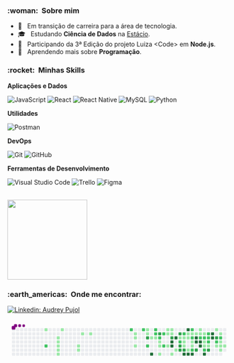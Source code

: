 
<h3> :woman: &nbsp;Sobre mim </h3>

- 🤔 &nbsp; Em transição de carreira para a área de tecnologia.
- 🎓 &nbsp; Estudando **Ciência de Dados** na <a href="https://estacio.br/">Estácio</a>.
- 💼 &nbsp; Participando da 3ª Edição do projeto Luiza \<Code\> em **Node.js**.
- 🌱 &nbsp; Aprendendo mais sobre **Programação**.

<h3> :rocket: &nbsp;Minhas Skills </h3>

**Aplicações e Dados**

  ![JavaScript](https://img.shields.io/badge/-JavaScript-333333?style=flat&logo=javascript)
  ![React](https://img.shields.io/badge/-React-333333?style=flat&logo=react)
  ![React Native](https://img.shields.io/badge/-React%20Native-333333?style=flat&logo=react)
  ![MySQL](https://img.shields.io/badge/-MySQL-333333?style=flat&logo=mysql)
  ![Python](https://img.shields.io/badge/-Python-333333?style=flat&logo=Python&logoColor=007396)

**Utilidades**

  ![Postman](https://img.shields.io/badge/-Postman-333333?style=flat&logo=postman)

**DevOps**

  ![Git](https://img.shields.io/badge/-Git-333333?style=flat&logo=git)
  ![GitHub](https://img.shields.io/badge/-GitHub-333333?style=flat&logo=github)

**Ferramentas de Desenvolvimento**

  ![Visual Studio Code](https://img.shields.io/badge/-Visual%20Studio%20Code-333333?style=flat&logo=visual-studio-code&logoColor=007ACC)
  ![Trello](https://img.shields.io/badge/-Trello-333333?style=flat&logo=trello&logoColor=007ACC)
  ![Figma](https://img.shields.io/badge/-Figma-333333?style=flat&logo=figma&logoColor=007ACC)

<br/>

<a href="https://github.com/audreypujolbarbin">
  <img height="180em" src="https://github-readme-stats.vercel.app/api?username=audreypujolbarbin&theme=dracula&show_icons=true" />
</a>

<br/>

<h3> :earth_americas: &nbsp;Onde me encontrar: </h3> 

[![Linkedin: Audrey Pujol](https://img.shields.io/badge/-USERNAME-blue?style=flat-square&logo=Linkedin&logoColor=white&link=https://www.linkedin.com/in/audrey-pujol/)](https://www.linkedin.com/in/audrey-pujol/)

<svg viewBox="-16 -32 880 192" width="880" height="192" xmlns="http://www.w3.org/2000/svg"><style>@keyframes c0{1.97%{fill:var(--c1)}1.99%,to{fill:var(--ce)}}@keyframes c1{68.34%{fill:var(--c2)}68.36%,to{fill:var(--ce)}}@keyframes c2{3.51%{fill:var(--c1)}3.53%,to{fill:var(--ce)}}@keyframes c3{3.73%{fill:var(--c1)}3.75%,to{fill:var(--ce)}}@keyframes c4{3.95%{fill:var(--c1)}3.97%,to{fill:var(--ce)}}@keyframes c5{4.17%{fill:var(--c1)}4.19%,to{fill:var(--ce)}}@keyframes c6{4.39%{fill:var(--c1)}4.41%,to{fill:var(--ce)}}@keyframes c7{2.85%{fill:var(--c1)}2.87%,to{fill:var(--ce)}}@keyframes c8{5.92%{fill:var(--c1)}5.94%,to{fill:var(--ce)}}@keyframes c9{5.7%{fill:var(--c1)}5.72%,to{fill:var(--ce)}}@keyframes ca{6.8%{fill:var(--c1)}6.82%,to{fill:var(--ce)}}@keyframes cb{7.24%{fill:var(--c1)}7.26%,to{fill:var(--ce)}}@keyframes cc{58.89%{fill:var(--c2)}58.91%,to{fill:var(--ce)}}@keyframes cd{9.66%{fill:var(--c1)}9.68%,to{fill:var(--ce)}}@keyframes ce{9.88%{fill:var(--c1)}9.9%,to{fill:var(--ce)}}@keyframes cf{10.32%{fill:var(--c1)}10.34%,to{fill:var(--ce)}}@keyframes cg{58.23%{fill:var(--c2)}58.25%,to{fill:var(--ce)}}@keyframes ch{17.57%{fill:var(--c1)}17.59%,to{fill:var(--ce)}}@keyframes ci{17.79%{fill:var(--c1)}17.81%,to{fill:var(--ce)}}@keyframes cj{74.28%{fill:var(--c3)}74.3%,to{fill:var(--ce)}}@keyframes ck{60.65%{fill:var(--c2)}60.67%,to{fill:var(--ce)}}@keyframes cl{11.64%{fill:var(--c1)}11.66%,to{fill:var(--ce)}}@keyframes cm{90.76%{fill:var(--c4)}90.78%,to{fill:var(--ce)}}@keyframes cn{57.57%{fill:var(--c2)}57.59%,to{fill:var(--ce)}}@keyframes co{57.35%{fill:var(--c2)}57.37%,to{fill:var(--ce)}}@keyframes cp{11.86%{fill:var(--c1)}11.88%,to{fill:var(--ce)}}@keyframes cq{75.15%{fill:var(--c3)}75.17%,to{fill:var(--ce)}}@keyframes cr{56.91%{fill:var(--c2)}56.93%,to{fill:var(--ce)}}@keyframes cs{12.3%{fill:var(--c1)}12.32%,to{fill:var(--ce)}}@keyframes ct{12.52%{fill:var(--c1)}12.54%,to{fill:var(--ce)}}@keyframes cu{12.96%{fill:var(--c1)}12.98%,to{fill:var(--ce)}}@keyframes cv{56.47%{fill:var(--c2)}56.49%,to{fill:var(--ce)}}@keyframes cw{61.53%{fill:var(--c2)}61.55%,to{fill:var(--ce)}}@keyframes cx{16.03%{fill:var(--c1)}16.05%,to{fill:var(--ce)}}@keyframes cy{15.37%{fill:var(--c1)}15.39%,to{fill:var(--ce)}}@keyframes cz{14.72%{fill:var(--c1)}14.74%,to{fill:var(--ce)}}@keyframes c10{15.81%{fill:var(--c1)}15.83%,to{fill:var(--ce)}}@keyframes c11{15.59%{fill:var(--c1)}15.61%,to{fill:var(--ce)}}@keyframes c12{76.03%{fill:var(--c3)}76.05%,to{fill:var(--ce)}}@keyframes c13{85.92%{fill:var(--c4)}85.94%,to{fill:var(--ce)}}@keyframes c14{85.7%{fill:var(--c4)}85.72%,to{fill:var(--ce)}}@keyframes c15{13.62%{fill:var(--c1)}13.64%,to{fill:var(--ce)}}@keyframes c16{86.36%{fill:var(--c4)}86.38%,to{fill:var(--ce)}}@keyframes c17{14.06%{fill:var(--c1)}14.08%,to{fill:var(--ce)}}@keyframes c18{77.13%{fill:var(--c3)}77.15%,to{fill:var(--ce)}}@keyframes c19{43.07%{fill:var(--c1)}43.09%,to{fill:var(--ce)}}@keyframes c1a{43.29%{fill:var(--c2)}43.31%,to{fill:var(--ce)}}@keyframes c1b{77.79%{fill:var(--c3)}77.81%,to{fill:var(--ce)}}@keyframes c1c{78.01%{fill:var(--c3)}78.03%,to{fill:var(--ce)}}@keyframes c1d{43.95%{fill:var(--c2)}43.97%,to{fill:var(--ce)}}@keyframes c1e{29.66%{fill:var(--c1)}29.68%,to{fill:var(--ce)}}@keyframes c1f{29.88%{fill:var(--c1)}29.9%,to{fill:var(--ce)}}@keyframes c1g{30.98%{fill:var(--c1)}31%,to{fill:var(--ce)}}@keyframes c1h{78.23%{fill:var(--c3)}78.25%,to{fill:var(--ce)}}@keyframes c1i{84.61%{fill:var(--c4)}84.63%,to{fill:var(--ce)}}@keyframes c1j{87.46%{fill:var(--c4)}87.48%,to{fill:var(--ce)}}@keyframes c1k{29.22%{fill:var(--c1)}29.24%,to{fill:var(--ce)}}@keyframes c1l{29.44%{fill:var(--c1)}29.46%,to{fill:var(--ce)}}@keyframes c1m{41.53%{fill:var(--c1)}41.55%,to{fill:var(--ce)}}@keyframes c1n{84.39%{fill:var(--c4)}84.41%,to{fill:var(--ce)}}@keyframes c1o{44.61%{fill:var(--c2)}44.63%,to{fill:var(--ce)}}@keyframes c1p{29%{fill:var(--c1)}29.02%,to{fill:var(--ce)}}@keyframes c1q{47.24%{fill:var(--c2)}47.26%,to{fill:var(--ce)}}@keyframes c1r{30.32%{fill:var(--c1)}30.34%,to{fill:var(--ce)}}@keyframes c1s{30.54%{fill:var(--c1)}30.56%,to{fill:var(--ce)}}@keyframes c1t{41.75%{fill:var(--c2)}41.77%,to{fill:var(--ce)}}@keyframes c1u{84.17%{fill:var(--c4)}84.19%,to{fill:var(--ce)}}@keyframes c1v{28.78%{fill:var(--c1)}28.8%,to{fill:var(--ce)}}@keyframes c1w{82.19%{fill:var(--c4)}82.21%,to{fill:var(--ce)}}@keyframes c1x{82.41%{fill:var(--c4)}82.43%,to{fill:var(--ce)}}@keyframes c1y{78.89%{fill:var(--c3)}78.91%,to{fill:var(--ce)}}@keyframes c1z{21.31%{fill:var(--c1)}21.33%,to{fill:var(--ce)}}@keyframes c20{21.53%{fill:var(--c1)}21.55%,to{fill:var(--ce)}}@keyframes c21{45.48%{fill:var(--c2)}45.5%,to{fill:var(--ce)}}@keyframes c22{82.63%{fill:var(--c4)}82.65%,to{fill:var(--ce)}}@keyframes c23{82.85%{fill:var(--c4)}82.87%,to{fill:var(--ce)}}@keyframes c24{21.75%{fill:var(--c1)}21.77%,to{fill:var(--ce)}}@keyframes c25{45.7%{fill:var(--c2)}45.72%,to{fill:var(--ce)}}@keyframes c26{36.25%{fill:var(--c1)}36.27%,to{fill:var(--ce)}}@keyframes c27{36.03%{fill:var(--c1)}36.05%,to{fill:var(--ce)}}@keyframes c28{49.44%{fill:var(--c2)}49.46%,to{fill:var(--ce)}}@keyframes c29{83.51%{fill:var(--c4)}83.53%,to{fill:var(--ce)}}@keyframes c2a{46.14%{fill:var(--c2)}46.16%,to{fill:var(--ce)}}@keyframes c2b{45.92%{fill:var(--c2)}45.94%,to{fill:var(--ce)}}@keyframes c2c{36.47%{fill:var(--c2)}36.49%,to{fill:var(--ce)}}@keyframes c2d{35.81%{fill:var(--c1)}35.83%,to{fill:var(--ce)}}@keyframes c2e{79.55%{fill:var(--c3)}79.57%,to{fill:var(--ce)}}@keyframes c2f{81.09%{fill:var(--c4)}81.11%,to{fill:var(--ce)}}@keyframes c2g{80.87%{fill:var(--c4)}80.89%,to{fill:var(--ce)}}@keyframes c2h{22.63%{fill:var(--c1)}22.65%,to{fill:var(--ce)}}@keyframes c2i{80.65%{fill:var(--c3)}80.67%,to{fill:var(--ce)}}@keyframes c2j{51.86%{fill:var(--c2)}51.88%,to{fill:var(--ce)}}@keyframes c2k{25.26%{fill:var(--c1)}25.28%,to{fill:var(--ce)}}@keyframes c2l{23.07%{fill:var(--c1)}23.09%,to{fill:var(--ce)}}@keyframes c2m{52.3%{fill:var(--c2)}52.32%,to{fill:var(--ce)}}@keyframes c2n{23.95%{fill:var(--c1)}23.97%,to{fill:var(--ce)}}@keyframes c2o{24.17%{fill:var(--c1)}24.19%,to{fill:var(--ce)}}@keyframes c2p{24.83%{fill:var(--c1)}24.85%,to{fill:var(--ce)}}@keyframes c2q{24.39%{fill:var(--c1)}24.41%,to{fill:var(--ce)}}@keyframes u0{1.97%{transform:scale(0,1)}1.99%,2.85%{transform:scale(.02,1)}2.87%,3.51%{transform:scale(.04,1)}3.53%,3.73%{transform:scale(.06,1)}3.75%,3.95%{transform:scale(.08,1)}3.97%,4.17%{transform:scale(.1,1)}4.19%,4.39%{transform:scale(.12,1)}4.41%,5.7%{transform:scale(.14,1)}5.72%,5.92%{transform:scale(.16,1)}5.94%,6.8%{transform:scale(.18,1)}6.82%,7.24%{transform:scale(.2,1)}7.26%,9.66%{transform:scale(.22,1)}9.68%,9.88%{transform:scale(.24,1)}10.32%,9.9%{transform:scale(.26,1)}10.34%,11.64%{transform:scale(.28,1)}11.66%,11.86%{transform:scale(.3,1)}11.88%,12.3%{transform:scale(.32,1)}12.32%,12.52%{transform:scale(.34,1)}12.54%,12.96%{transform:scale(.36,1)}12.98%,13.62%{transform:scale(.38,1)}13.64%,14.06%{transform:scale(.4,1)}14.08%,14.72%{transform:scale(.42,1)}14.74%,15.37%{transform:scale(.44,1)}15.39%,15.59%{transform:scale(.46,1)}15.61%,15.81%{transform:scale(.48,1)}15.83%,16.03%{transform:scale(.5,1)}16.05%,17.57%{transform:scale(.52,1)}17.59%,17.79%{transform:scale(.54,1)}17.81%,21.31%{transform:scale(.56,1)}21.33%,21.53%{transform:scale(.58,1)}21.55%,21.75%{transform:scale(.6,1)}21.77%,22.63%{transform:scale(.62,1)}22.65%,23.07%{transform:scale(.64,1)}23.09%,23.95%{transform:scale(.66,1)}23.97%,24.17%{transform:scale(.68,1)}24.19%,24.39%{transform:scale(.7,1)}24.41%,24.83%{transform:scale(.72,1)}24.85%,25.26%{transform:scale(.74,1)}25.28%,28.78%{transform:scale(.76,1)}28.8%,29%{transform:scale(.78,1)}29.02%,29.22%{transform:scale(.8,1)}29.24%,29.44%{transform:scale(.82,1)}29.46%,29.66%{transform:scale(.84,1)}29.68%,29.88%{transform:scale(.86,1)}29.9%,30.32%{transform:scale(.88,1)}30.34%,30.54%{transform:scale(.9,1)}30.56%,30.98%{transform:scale(.92,1)}31%,35.81%{transform:scale(.94,1)}35.83%,36.03%{transform:scale(.96,1)}36.05%,36.25%{transform:scale(.98,1)}36.27%,to{transform:scale(1,1)}}@keyframes u1{36.47%{transform:scale(0,1)}36.49%,to{transform:scale(1,1)}}@keyframes u2{41.53%{transform:scale(0,1)}41.55%,to{transform:scale(1,1)}}@keyframes u3{41.75%{transform:scale(0,1)}41.77%,to{transform:scale(1,1)}}@keyframes u4{43.07%{transform:scale(0,1)}43.09%,to{transform:scale(1,1)}}@keyframes u5{43.29%{transform:scale(0,1)}43.31%,43.95%{transform:scale(.05,1)}43.97%,44.61%{transform:scale(.1,1)}44.63%,45.48%{transform:scale(.15,1)}45.5%,45.7%{transform:scale(.2,1)}45.72%,45.92%{transform:scale(.25,1)}45.94%,46.14%{transform:scale(.3,1)}46.16%,47.24%{transform:scale(.35,1)}47.26%,49.44%{transform:scale(.4,1)}49.46%,51.86%{transform:scale(.45,1)}51.88%,52.3%{transform:scale(.5,1)}52.32%,56.47%{transform:scale(.55,1)}56.49%,56.91%{transform:scale(.6,1)}56.93%,57.35%{transform:scale(.65,1)}57.37%,57.57%{transform:scale(.7,1)}57.59%,58.23%{transform:scale(.75,1)}58.25%,58.89%{transform:scale(.8,1)}58.91%,60.65%{transform:scale(.85,1)}60.67%,61.53%{transform:scale(.9,1)}61.55%,68.34%{transform:scale(.95,1)}68.36%,to{transform:scale(1,1)}}@keyframes u6{74.28%{transform:scale(0,1)}74.3%,75.15%{transform:scale(.1,1)}75.17%,76.03%{transform:scale(.2,1)}76.05%,77.13%{transform:scale(.3,1)}77.15%,77.79%{transform:scale(.4,1)}77.81%,78.01%{transform:scale(.5,1)}78.03%,78.23%{transform:scale(.6,1)}78.25%,78.89%{transform:scale(.7,1)}78.91%,79.55%{transform:scale(.8,1)}79.57%,80.65%{transform:scale(.9,1)}80.67%,to{transform:scale(1,1)}}@keyframes u7{80.87%{transform:scale(0,1)}80.89%,81.09%{transform:scale(.07,1)}81.11%,82.19%{transform:scale(.13,1)}82.21%,82.41%{transform:scale(.2,1)}82.43%,82.63%{transform:scale(.27,1)}82.65%,82.85%{transform:scale(.33,1)}82.87%,83.51%{transform:scale(.4,1)}83.53%,84.17%{transform:scale(.47,1)}84.19%,84.39%{transform:scale(.53,1)}84.41%,84.61%{transform:scale(.6,1)}84.63%,85.7%{transform:scale(.67,1)}85.72%,85.92%{transform:scale(.73,1)}85.94%,86.36%{transform:scale(.8,1)}86.38%,87.46%{transform:scale(.87,1)}87.48%,90.76%{transform:scale(.93,1)}90.78%,to{transform:scale(1,1)}}@keyframes s0{0%,99.78%{transform:translate(0,-16px)}.22%{transform:translate(0,0)}2.86%{transform:translate(192px,0)}3.08%{transform:translate(192px,16px)}3.3%{transform:translate(176px,16px)}4.4%{transform:translate(176px,96px)}5.49%{transform:translate(256px,96px)}5.93%{transform:translate(256px,64px)}6.15%{transform:translate(272px,64px)}6.81%{transform:translate(272px,16px)}9.67%{transform:translate(480px,16px)}10.33%{transform:translate(480px,64px)}10.77%{transform:translate(512px,64px)}10.99%,60.22%{transform:translate(512px,48px)}11.43%{transform:translate(544px,48px)}11.65%{transform:translate(544px,32px)}11.87%,57.14%{transform:translate(560px,32px)}12.09%{transform:translate(560px,48px)}12.31%{transform:translate(576px,48px)}12.97%{transform:translate(576px,96px)}13.85%{transform:translate(640px,96px)}14.07%{transform:translate(640px,80px)}14.51%{transform:translate(608px,80px)}15.38%,76.48%{transform:translate(608px,16px)}15.6%,75.82%{transform:translate(624px,16px)}15.82%{transform:translate(624px,0)}16.04%{transform:translate(608px,0)}16.26%{transform:translate(608px,-16px)}17.36%{transform:translate(528px,-16px)}17.8%{transform:translate(528px,16px)}18.02%{transform:translate(544px,16px)}18.46%{transform:translate(544px,-16px)}21.1%{transform:translate(736px,-16px)}21.54%,32.53%{transform:translate(736px,16px)}21.76%,39.78%,48.57%{transform:translate(752px,16px)}21.98%,39.56%{transform:translate(752px,0)}22.86%,38.68%{transform:translate(816px,0)}23.08%,38.46%{transform:translate(816px,16px)}23.3%,38.24%{transform:translate(832px,16px)}23.74%{transform:translate(832px,48px)}23.96%,52.09%{transform:translate(816px,48px)}24.18%,25.05%{transform:translate(816px,64px)}24.4%,34.95%,37.58%{transform:translate(832px,64px)}24.62%,25.93%{transform:translate(832px,80px)}24.84%{transform:translate(816px,80px)}25.27%{transform:translate(800px,64px)}25.49%,80%{transform:translate(800px,80px)}27.03%,34.07%{transform:translate(832px,0)}28.57%{transform:translate(720px,0)}28.79%,81.98%{transform:translate(720px,16px)}29.23%,31.87%,40.66%,47.69%{transform:translate(688px,16px)}29.45%,31.65%,47.47%,87.03%{transform:translate(688px,32px)}29.67%,31.43%,42.86%{transform:translate(672px,32px)}29.89%,43.52%{transform:translate(672px,48px)}30.33%{transform:translate(704px,48px)}30.55%,41.98%{transform:translate(704px,64px)}30.99%,42.42%,85.05%{transform:translate(672px,64px)}32.75%,45.05%{transform:translate(736px,0)}36.04%,83.08%{transform:translate(752px,64px)}36.26%{transform:translate(752px,48px)}36.48%{transform:translate(768px,48px)}36.7%{transform:translate(768px,64px)}41.54%{transform:translate(688px,80px)}41.76%{transform:translate(704px,80px)}43.08%{transform:translate(656px,32px)}43.3%{transform:translate(656px,48px)}43.96%{transform:translate(672px,16px)}44.4%,47.03%{transform:translate(704px,16px)}44.62%{transform:translate(704px,0)}45.49%{transform:translate(736px,32px)}45.93%{transform:translate(768px,32px)}46.15%{transform:translate(768px,16px)}47.25%{transform:translate(704px,32px)}49.45%{transform:translate(752px,80px)}49.67%{transform:translate(736px,80px)}50.11%{transform:translate(736px,112px)}50.99%{transform:translate(800px,112px)}51.87%{transform:translate(800px,48px)}52.97%{transform:translate(816px,-16px)}56.04%{transform:translate(592px,-16px)}56.7%{transform:translate(592px,32px)}57.58%{transform:translate(560px,0)}58.9%{transform:translate(464px,0)}59.12%{transform:translate(464px,16px)}59.78%{transform:translate(512px,16px)}60.44%{transform:translate(528px,48px)}60.66%,73.85%{transform:translate(528px,64px)}61.54%{transform:translate(592px,64px)}61.76%{transform:translate(592px,48px)}68.13%,97.14%{transform:translate(128px,48px)}68.35%,96.92%{transform:translate(128px,64px)}74.29%{transform:translate(528px,32px)}74.95%{transform:translate(576px,32px)}75.16%{transform:translate(576px,16px)}76.04%{transform:translate(624px,32px)}76.26%{transform:translate(608px,32px)}77.14%{transform:translate(656px,16px)}78.02%{transform:translate(656px,80px)}80.66%{transform:translate(800px,32px)}80.88%{transform:translate(784px,32px)}81.1%{transform:translate(784px,16px)}82.42%{transform:translate(720px,48px)}82.64%{transform:translate(736px,48px)}82.86%{transform:translate(736px,64px)}83.52%{transform:translate(752px,96px)}84.62%{transform:translate(672px,96px)}85.71%{transform:translate(624px,64px)}85.93%{transform:translate(624px,48px)}86.15%{transform:translate(640px,48px)}86.37%{transform:translate(640px,32px)}87.47%{transform:translate(688px,0)}89.45%{transform:translate(544px,0)}90.77%{transform:translate(544px,96px)}96.04%{transform:translate(160px,96px)}96.48%{transform:translate(160px,64px)}97.36%{transform:translate(112px,48px)}97.58%{transform:translate(112px,32px)}98.24%{transform:translate(64px,32px)}98.9%{transform:translate(64px,-16px)}}@keyframes s1{0%,99.78%{transform:translate(16px,-16px)}.22%{transform:translate(0,-16px)}.44%{transform:translate(0,0)}3.08%{transform:translate(192px,0)}3.3%{transform:translate(192px,16px)}3.52%{transform:translate(176px,16px)}4.62%{transform:translate(176px,96px)}5.71%{transform:translate(256px,96px)}6.15%{transform:translate(256px,64px)}6.37%{transform:translate(272px,64px)}7.03%{transform:translate(272px,16px)}9.89%{transform:translate(480px,16px)}10.55%{transform:translate(480px,64px)}10.99%{transform:translate(512px,64px)}11.21%,60.44%{transform:translate(512px,48px)}11.65%{transform:translate(544px,48px)}11.87%{transform:translate(544px,32px)}12.09%,57.36%{transform:translate(560px,32px)}12.31%{transform:translate(560px,48px)}12.53%{transform:translate(576px,48px)}13.19%{transform:translate(576px,96px)}14.07%{transform:translate(640px,96px)}14.29%{transform:translate(640px,80px)}14.73%{transform:translate(608px,80px)}15.6%,76.7%{transform:translate(608px,16px)}15.82%,76.04%{transform:translate(624px,16px)}16.04%{transform:translate(624px,0)}16.26%{transform:translate(608px,0)}16.48%{transform:translate(608px,-16px)}17.58%{transform:translate(528px,-16px)}18.02%{transform:translate(528px,16px)}18.24%{transform:translate(544px,16px)}18.68%{transform:translate(544px,-16px)}21.32%{transform:translate(736px,-16px)}21.76%,32.75%{transform:translate(736px,16px)}21.98%,40%,48.79%{transform:translate(752px,16px)}22.2%,39.78%{transform:translate(752px,0)}23.08%,38.9%{transform:translate(816px,0)}23.3%,38.68%{transform:translate(816px,16px)}23.52%,38.46%{transform:translate(832px,16px)}23.96%{transform:translate(832px,48px)}24.18%,52.31%{transform:translate(816px,48px)}24.4%,25.27%{transform:translate(816px,64px)}24.62%,35.16%,37.8%{transform:translate(832px,64px)}24.84%,26.15%{transform:translate(832px,80px)}25.05%{transform:translate(816px,80px)}25.49%{transform:translate(800px,64px)}25.71%,80.22%{transform:translate(800px,80px)}27.25%,34.29%{transform:translate(832px,0)}28.79%{transform:translate(720px,0)}29.01%,82.2%{transform:translate(720px,16px)}29.45%,32.09%,40.88%,47.91%{transform:translate(688px,16px)}29.67%,31.87%,47.69%,87.25%{transform:translate(688px,32px)}29.89%,31.65%,43.08%{transform:translate(672px,32px)}30.11%,43.74%{transform:translate(672px,48px)}30.55%{transform:translate(704px,48px)}30.77%,42.2%{transform:translate(704px,64px)}31.21%,42.64%,85.27%{transform:translate(672px,64px)}32.97%,45.27%{transform:translate(736px,0)}36.26%,83.3%{transform:translate(752px,64px)}36.48%{transform:translate(752px,48px)}36.7%{transform:translate(768px,48px)}36.92%{transform:translate(768px,64px)}41.76%{transform:translate(688px,80px)}41.98%{transform:translate(704px,80px)}43.3%{transform:translate(656px,32px)}43.52%{transform:translate(656px,48px)}44.18%{transform:translate(672px,16px)}44.62%,47.25%{transform:translate(704px,16px)}44.84%{transform:translate(704px,0)}45.71%{transform:translate(736px,32px)}46.15%{transform:translate(768px,32px)}46.37%{transform:translate(768px,16px)}47.47%{transform:translate(704px,32px)}49.67%{transform:translate(752px,80px)}49.89%{transform:translate(736px,80px)}50.33%{transform:translate(736px,112px)}51.21%{transform:translate(800px,112px)}52.09%{transform:translate(800px,48px)}53.19%{transform:translate(816px,-16px)}56.26%{transform:translate(592px,-16px)}56.92%{transform:translate(592px,32px)}57.8%{transform:translate(560px,0)}59.12%{transform:translate(464px,0)}59.34%{transform:translate(464px,16px)}60%{transform:translate(512px,16px)}60.66%{transform:translate(528px,48px)}60.88%,74.07%{transform:translate(528px,64px)}61.76%{transform:translate(592px,64px)}61.98%{transform:translate(592px,48px)}68.35%,97.36%{transform:translate(128px,48px)}68.57%,97.14%{transform:translate(128px,64px)}74.51%{transform:translate(528px,32px)}75.16%{transform:translate(576px,32px)}75.38%{transform:translate(576px,16px)}76.26%{transform:translate(624px,32px)}76.48%{transform:translate(608px,32px)}77.36%{transform:translate(656px,16px)}78.24%{transform:translate(656px,80px)}80.88%{transform:translate(800px,32px)}81.1%{transform:translate(784px,32px)}81.32%{transform:translate(784px,16px)}82.64%{transform:translate(720px,48px)}82.86%{transform:translate(736px,48px)}83.08%{transform:translate(736px,64px)}83.74%{transform:translate(752px,96px)}84.84%{transform:translate(672px,96px)}85.93%{transform:translate(624px,64px)}86.15%{transform:translate(624px,48px)}86.37%{transform:translate(640px,48px)}86.59%{transform:translate(640px,32px)}87.69%{transform:translate(688px,0)}89.67%{transform:translate(544px,0)}90.99%{transform:translate(544px,96px)}96.26%{transform:translate(160px,96px)}96.7%{transform:translate(160px,64px)}97.58%{transform:translate(112px,48px)}97.8%{transform:translate(112px,32px)}98.46%{transform:translate(64px,32px)}99.12%{transform:translate(64px,-16px)}}@keyframes s2{0%,99.78%{transform:translate(32px,-16px)}.44%{transform:translate(0,-16px)}.66%{transform:translate(0,0)}3.3%{transform:translate(192px,0)}3.52%{transform:translate(192px,16px)}3.74%{transform:translate(176px,16px)}4.84%{transform:translate(176px,96px)}5.93%{transform:translate(256px,96px)}6.37%{transform:translate(256px,64px)}6.59%{transform:translate(272px,64px)}7.25%{transform:translate(272px,16px)}10.11%{transform:translate(480px,16px)}10.77%{transform:translate(480px,64px)}11.21%{transform:translate(512px,64px)}11.43%,60.66%{transform:translate(512px,48px)}11.87%{transform:translate(544px,48px)}12.09%{transform:translate(544px,32px)}12.31%,57.58%{transform:translate(560px,32px)}12.53%{transform:translate(560px,48px)}12.75%{transform:translate(576px,48px)}13.41%{transform:translate(576px,96px)}14.29%{transform:translate(640px,96px)}14.51%{transform:translate(640px,80px)}14.95%{transform:translate(608px,80px)}15.82%,76.92%{transform:translate(608px,16px)}16.04%,76.26%{transform:translate(624px,16px)}16.26%{transform:translate(624px,0)}16.48%{transform:translate(608px,0)}16.7%{transform:translate(608px,-16px)}17.8%{transform:translate(528px,-16px)}18.24%{transform:translate(528px,16px)}18.46%{transform:translate(544px,16px)}18.9%{transform:translate(544px,-16px)}21.54%{transform:translate(736px,-16px)}21.98%,32.97%{transform:translate(736px,16px)}22.2%,40.22%,49.01%{transform:translate(752px,16px)}22.42%,40%{transform:translate(752px,0)}23.3%,39.12%{transform:translate(816px,0)}23.52%,38.9%{transform:translate(816px,16px)}23.74%,38.68%{transform:translate(832px,16px)}24.18%{transform:translate(832px,48px)}24.4%,52.53%{transform:translate(816px,48px)}24.62%,25.49%{transform:translate(816px,64px)}24.84%,35.38%,38.02%{transform:translate(832px,64px)}25.05%,26.37%{transform:translate(832px,80px)}25.27%{transform:translate(816px,80px)}25.71%{transform:translate(800px,64px)}25.93%,80.44%{transform:translate(800px,80px)}27.47%,34.51%{transform:translate(832px,0)}29.01%{transform:translate(720px,0)}29.23%,82.42%{transform:translate(720px,16px)}29.67%,32.31%,41.1%,48.13%{transform:translate(688px,16px)}29.89%,32.09%,47.91%,87.47%{transform:translate(688px,32px)}30.11%,31.87%,43.3%{transform:translate(672px,32px)}30.33%,43.96%{transform:translate(672px,48px)}30.77%{transform:translate(704px,48px)}30.99%,42.42%{transform:translate(704px,64px)}31.43%,42.86%,85.49%{transform:translate(672px,64px)}33.19%,45.49%{transform:translate(736px,0)}36.48%,83.52%{transform:translate(752px,64px)}36.7%{transform:translate(752px,48px)}36.92%{transform:translate(768px,48px)}37.14%{transform:translate(768px,64px)}41.98%{transform:translate(688px,80px)}42.2%{transform:translate(704px,80px)}43.52%{transform:translate(656px,32px)}43.74%{transform:translate(656px,48px)}44.4%{transform:translate(672px,16px)}44.84%,47.47%{transform:translate(704px,16px)}45.05%{transform:translate(704px,0)}45.93%{transform:translate(736px,32px)}46.37%{transform:translate(768px,32px)}46.59%{transform:translate(768px,16px)}47.69%{transform:translate(704px,32px)}49.89%{transform:translate(752px,80px)}50.11%{transform:translate(736px,80px)}50.55%{transform:translate(736px,112px)}51.43%{transform:translate(800px,112px)}52.31%{transform:translate(800px,48px)}53.41%{transform:translate(816px,-16px)}56.48%{transform:translate(592px,-16px)}57.14%{transform:translate(592px,32px)}58.02%{transform:translate(560px,0)}59.34%{transform:translate(464px,0)}59.56%{transform:translate(464px,16px)}60.22%{transform:translate(512px,16px)}60.88%{transform:translate(528px,48px)}61.1%,74.29%{transform:translate(528px,64px)}61.98%{transform:translate(592px,64px)}62.2%{transform:translate(592px,48px)}68.57%,97.58%{transform:translate(128px,48px)}68.79%,97.36%{transform:translate(128px,64px)}74.73%{transform:translate(528px,32px)}75.38%{transform:translate(576px,32px)}75.6%{transform:translate(576px,16px)}76.48%{transform:translate(624px,32px)}76.7%{transform:translate(608px,32px)}77.58%{transform:translate(656px,16px)}78.46%{transform:translate(656px,80px)}81.1%{transform:translate(800px,32px)}81.32%{transform:translate(784px,32px)}81.54%{transform:translate(784px,16px)}82.86%{transform:translate(720px,48px)}83.08%{transform:translate(736px,48px)}83.3%{transform:translate(736px,64px)}83.96%{transform:translate(752px,96px)}85.05%{transform:translate(672px,96px)}86.15%{transform:translate(624px,64px)}86.37%{transform:translate(624px,48px)}86.59%{transform:translate(640px,48px)}86.81%{transform:translate(640px,32px)}87.91%{transform:translate(688px,0)}89.89%{transform:translate(544px,0)}91.21%{transform:translate(544px,96px)}96.48%{transform:translate(160px,96px)}96.92%{transform:translate(160px,64px)}97.8%{transform:translate(112px,48px)}98.02%{transform:translate(112px,32px)}98.68%{transform:translate(64px,32px)}99.34%{transform:translate(64px,-16px)}}@keyframes s3{0%,99.78%{transform:translate(48px,-16px)}.66%{transform:translate(0,-16px)}.88%{transform:translate(0,0)}3.52%{transform:translate(192px,0)}3.74%{transform:translate(192px,16px)}3.96%{transform:translate(176px,16px)}5.05%{transform:translate(176px,96px)}6.15%{transform:translate(256px,96px)}6.59%{transform:translate(256px,64px)}6.81%{transform:translate(272px,64px)}7.47%{transform:translate(272px,16px)}10.33%{transform:translate(480px,16px)}10.99%{transform:translate(480px,64px)}11.43%{transform:translate(512px,64px)}11.65%,60.88%{transform:translate(512px,48px)}12.09%{transform:translate(544px,48px)}12.31%{transform:translate(544px,32px)}12.53%,57.8%{transform:translate(560px,32px)}12.75%{transform:translate(560px,48px)}12.97%{transform:translate(576px,48px)}13.63%{transform:translate(576px,96px)}14.51%{transform:translate(640px,96px)}14.73%{transform:translate(640px,80px)}15.16%{transform:translate(608px,80px)}16.04%,77.14%{transform:translate(608px,16px)}16.26%,76.48%{transform:translate(624px,16px)}16.48%{transform:translate(624px,0)}16.7%{transform:translate(608px,0)}16.92%{transform:translate(608px,-16px)}18.02%{transform:translate(528px,-16px)}18.46%{transform:translate(528px,16px)}18.68%{transform:translate(544px,16px)}19.12%{transform:translate(544px,-16px)}21.76%{transform:translate(736px,-16px)}22.2%,33.19%{transform:translate(736px,16px)}22.42%,40.44%,49.23%{transform:translate(752px,16px)}22.64%,40.22%{transform:translate(752px,0)}23.52%,39.34%{transform:translate(816px,0)}23.74%,39.12%{transform:translate(816px,16px)}23.96%,38.9%{transform:translate(832px,16px)}24.4%{transform:translate(832px,48px)}24.62%,52.75%{transform:translate(816px,48px)}24.84%,25.71%{transform:translate(816px,64px)}25.05%,35.6%,38.24%{transform:translate(832px,64px)}25.27%,26.59%{transform:translate(832px,80px)}25.49%{transform:translate(816px,80px)}25.93%{transform:translate(800px,64px)}26.15%,80.66%{transform:translate(800px,80px)}27.69%,34.73%{transform:translate(832px,0)}29.23%{transform:translate(720px,0)}29.45%,82.64%{transform:translate(720px,16px)}29.89%,32.53%,41.32%,48.35%{transform:translate(688px,16px)}30.11%,32.31%,48.13%,87.69%{transform:translate(688px,32px)}30.33%,32.09%,43.52%{transform:translate(672px,32px)}30.55%,44.18%{transform:translate(672px,48px)}30.99%{transform:translate(704px,48px)}31.21%,42.64%{transform:translate(704px,64px)}31.65%,43.08%,85.71%{transform:translate(672px,64px)}33.41%,45.71%{transform:translate(736px,0)}36.7%,83.74%{transform:translate(752px,64px)}36.92%{transform:translate(752px,48px)}37.14%{transform:translate(768px,48px)}37.36%{transform:translate(768px,64px)}42.2%{transform:translate(688px,80px)}42.42%{transform:translate(704px,80px)}43.74%{transform:translate(656px,32px)}43.96%{transform:translate(656px,48px)}44.62%{transform:translate(672px,16px)}45.05%,47.69%{transform:translate(704px,16px)}45.27%{transform:translate(704px,0)}46.15%{transform:translate(736px,32px)}46.59%{transform:translate(768px,32px)}46.81%{transform:translate(768px,16px)}47.91%{transform:translate(704px,32px)}50.11%{transform:translate(752px,80px)}50.33%{transform:translate(736px,80px)}50.77%{transform:translate(736px,112px)}51.65%{transform:translate(800px,112px)}52.53%{transform:translate(800px,48px)}53.63%{transform:translate(816px,-16px)}56.7%{transform:translate(592px,-16px)}57.36%{transform:translate(592px,32px)}58.24%{transform:translate(560px,0)}59.56%{transform:translate(464px,0)}59.78%{transform:translate(464px,16px)}60.44%{transform:translate(512px,16px)}61.1%{transform:translate(528px,48px)}61.32%,74.51%{transform:translate(528px,64px)}62.2%{transform:translate(592px,64px)}62.42%{transform:translate(592px,48px)}68.79%,97.8%{transform:translate(128px,48px)}69.01%,97.58%{transform:translate(128px,64px)}74.95%{transform:translate(528px,32px)}75.6%{transform:translate(576px,32px)}75.82%{transform:translate(576px,16px)}76.7%{transform:translate(624px,32px)}76.92%{transform:translate(608px,32px)}77.8%{transform:translate(656px,16px)}78.68%{transform:translate(656px,80px)}81.32%{transform:translate(800px,32px)}81.54%{transform:translate(784px,32px)}81.76%{transform:translate(784px,16px)}83.08%{transform:translate(720px,48px)}83.3%{transform:translate(736px,48px)}83.52%{transform:translate(736px,64px)}84.18%{transform:translate(752px,96px)}85.27%{transform:translate(672px,96px)}86.37%{transform:translate(624px,64px)}86.59%{transform:translate(624px,48px)}86.81%{transform:translate(640px,48px)}87.03%{transform:translate(640px,32px)}88.13%{transform:translate(688px,0)}90.11%{transform:translate(544px,0)}91.43%{transform:translate(544px,96px)}96.7%{transform:translate(160px,96px)}97.14%{transform:translate(160px,64px)}98.02%{transform:translate(112px,48px)}98.24%{transform:translate(112px,32px)}98.9%{transform:translate(64px,32px)}99.56%{transform:translate(64px,-16px)}}:root{--cb:#1b1f230a;--cs:purple;--ce:#ebedf0;--c0:#ebedf0;--c1:#9be9a8;--c2:#40c463;--c3:#30a14e;--c4:#216e39}@media (prefers-color-scheme:dark){:root{--cb:#1b1f230a;--cs:purple;--ce:#161b22;--c1:#01311f;--c2:#034525;--c3:#0f6d31;--c4:#00c647}}.c{shape-rendering:geometricPrecision;rx:2;ry:2;fill:var(--ce);stroke-width:1px;stroke:var(--cb);animation:none 45500ms linear infinite}.c.c0{fill:var(--c1);animation-name:c0}.c.c1{fill:var(--c2);animation-name:c1}.c.c2{fill:var(--c1);animation-name:c2}.c.c3,.c.c4,.c.c5{fill:var(--c1);animation-name:c3}.c.c4,.c.c5{animation-name:c4}.c.c5{animation-name:c5}.c.c6,.c.c7,.c.c8{fill:var(--c1);animation-name:c6}.c.c7,.c.c8{animation-name:c7}.c.c8{animation-name:c8}.c.c9,.c.ca,.c.cb{fill:var(--c1);animation-name:c9}.c.ca,.c.cb{animation-name:ca}.c.cb{animation-name:cb}.c.cc{fill:var(--c2);animation-name:cc}.c.cd,.c.ce,.c.cf{fill:var(--c1);animation-name:cd}.c.ce,.c.cf{animation-name:ce}.c.cf{animation-name:cf}.c.cg{fill:var(--c2);animation-name:cg}.c.ch,.c.ci{fill:var(--c1);animation-name:ch}.c.ci{animation-name:ci}.c.cj{fill:var(--c3);animation-name:cj}.c.ck{fill:var(--c2);animation-name:ck}.c.cl{fill:var(--c1);animation-name:cl}.c.cm{fill:var(--c4);animation-name:cm}.c.cn,.c.co{fill:var(--c2);animation-name:cn}.c.co{animation-name:co}.c.cp{fill:var(--c1);animation-name:cp}.c.cq{fill:var(--c3);animation-name:cq}.c.cr{fill:var(--c2);animation-name:cr}.c.cs,.c.ct,.c.cu{fill:var(--c1);animation-name:cs}.c.ct,.c.cu{animation-name:ct}.c.cu{animation-name:cu}.c.cv,.c.cw{fill:var(--c2);animation-name:cv}.c.cw{animation-name:cw}.c.cx,.c.cy{fill:var(--c1);animation-name:cx}.c.cy{animation-name:cy}.c.c10,.c.c11,.c.cz{fill:var(--c1);animation-name:cz}.c.c10,.c.c11{animation-name:c10}.c.c11{animation-name:c11}.c.c12{fill:var(--c3);animation-name:c12}.c.c13,.c.c14{fill:var(--c4);animation-name:c13}.c.c14{animation-name:c14}.c.c15{fill:var(--c1);animation-name:c15}.c.c16{fill:var(--c4);animation-name:c16}.c.c17{fill:var(--c1);animation-name:c17}.c.c18{fill:var(--c3);animation-name:c18}.c.c19{fill:var(--c1);animation-name:c19}.c.c1a{fill:var(--c2);animation-name:c1a}.c.c1b,.c.c1c{fill:var(--c3);animation-name:c1b}.c.c1c{animation-name:c1c}.c.c1d{fill:var(--c2);animation-name:c1d}.c.c1e,.c.c1f,.c.c1g{fill:var(--c1);animation-name:c1e}.c.c1f,.c.c1g{animation-name:c1f}.c.c1g{animation-name:c1g}.c.c1h{fill:var(--c3);animation-name:c1h}.c.c1i,.c.c1j{fill:var(--c4);animation-name:c1i}.c.c1j{animation-name:c1j}.c.c1k,.c.c1l,.c.c1m{fill:var(--c1);animation-name:c1k}.c.c1l,.c.c1m{animation-name:c1l}.c.c1m{animation-name:c1m}.c.c1n{fill:var(--c4);animation-name:c1n}.c.c1o{fill:var(--c2);animation-name:c1o}.c.c1p{fill:var(--c1);animation-name:c1p}.c.c1q{fill:var(--c2);animation-name:c1q}.c.c1r,.c.c1s{fill:var(--c1);animation-name:c1r}.c.c1s{animation-name:c1s}.c.c1t{fill:var(--c2);animation-name:c1t}.c.c1u{fill:var(--c4);animation-name:c1u}.c.c1v{fill:var(--c1);animation-name:c1v}.c.c1w,.c.c1x{fill:var(--c4);animation-name:c1w}.c.c1x{animation-name:c1x}.c.c1y{fill:var(--c3);animation-name:c1y}.c.c1z,.c.c20{fill:var(--c1);animation-name:c1z}.c.c20{animation-name:c20}.c.c21{fill:var(--c2);animation-name:c21}.c.c22,.c.c23{fill:var(--c4);animation-name:c22}.c.c23{animation-name:c23}.c.c24{fill:var(--c1);animation-name:c24}.c.c25{fill:var(--c2);animation-name:c25}.c.c26,.c.c27{fill:var(--c1);animation-name:c26}.c.c27{animation-name:c27}.c.c28{fill:var(--c2);animation-name:c28}.c.c29{fill:var(--c4);animation-name:c29}.c.c2a,.c.c2b,.c.c2c{fill:var(--c2);animation-name:c2a}.c.c2b,.c.c2c{animation-name:c2b}.c.c2c{animation-name:c2c}.c.c2d{fill:var(--c1);animation-name:c2d}.c.c2e{fill:var(--c3);animation-name:c2e}.c.c2f,.c.c2g{fill:var(--c4);animation-name:c2f}.c.c2g{animation-name:c2g}.c.c2h{fill:var(--c1);animation-name:c2h}.c.c2i{fill:var(--c3);animation-name:c2i}.c.c2j{fill:var(--c2);animation-name:c2j}.c.c2k,.c.c2l{fill:var(--c1);animation-name:c2k}.c.c2l{animation-name:c2l}.c.c2m{fill:var(--c2);animation-name:c2m}.c.c2n{fill:var(--c1);animation-name:c2n}.c.c2o,.c.c2p,.c.c2q{fill:var(--c1);animation-name:c2o}.c.c2p,.c.c2q{animation-name:c2p}.c.c2q{animation-name:c2q}.s,.u{animation:none linear 45500ms infinite}.u,.u.u0{transform-origin:0 0}.u{transform:scale(0,1)}.u.u0{fill:var(--c1);animation-name:u0}.u.u1{fill:var(--c2);animation-name:u1;transform-origin:428.3px 0}.u.u2{fill:var(--c1);animation-name:u2;transform-origin:436.8px 0}.u.u3{fill:var(--c2);animation-name:u3;transform-origin:445.4px 0}.u.u4{fill:var(--c1);animation-name:u4;transform-origin:454px 0}.u.u5{fill:var(--c2);animation-name:u5;transform-origin:462.5px 0}.u.u6{fill:var(--c3);animation-name:u6;transform-origin:633.9px 0}.u.u7{fill:var(--c4);animation-name:u7;transform-origin:719.5px 0}.s{shape-rendering:geometricPrecision;fill:var(--cs)}.s.s0{transform:translate(0,-16px);animation-name:s0}.s.s1{transform:translate(16px,-16px);animation-name:s1}.s.s2{transform:translate(32px,-16px);animation-name:s2}.s.s3{transform:translate(48px,-16px);animation-name:s3}</style><rect class="c" x="2" y="2" width="12" height="12"/><rect class="c" x="2" y="18" width="12" height="12"/><rect class="c" x="2" y="34" width="12" height="12"/><rect class="c" x="2" y="50" width="12" height="12"/><rect class="c" x="2" y="66" width="12" height="12"/><rect class="c" x="2" y="82" width="12" height="12"/><rect class="c" x="2" y="98" width="12" height="12"/><rect class="c" x="18" y="2" width="12" height="12"/><rect class="c" x="18" y="18" width="12" height="12"/><rect class="c" x="18" y="34" width="12" height="12"/><rect class="c" x="18" y="50" width="12" height="12"/><rect class="c" x="18" y="66" width="12" height="12"/><rect class="c" x="18" y="82" width="12" height="12"/><rect class="c" x="18" y="98" width="12" height="12"/><rect class="c" x="34" y="2" width="12" height="12"/><rect class="c" x="34" y="18" width="12" height="12"/><rect class="c" x="34" y="34" width="12" height="12"/><rect class="c" x="34" y="50" width="12" height="12"/><rect class="c" x="34" y="66" width="12" height="12"/><rect class="c" x="34" y="82" width="12" height="12"/><rect class="c" x="34" y="98" width="12" height="12"/><rect class="c" x="50" y="2" width="12" height="12"/><rect class="c" x="50" y="18" width="12" height="12"/><rect class="c" x="50" y="34" width="12" height="12"/><rect class="c" x="50" y="50" width="12" height="12"/><rect class="c" x="50" y="66" width="12" height="12"/><rect class="c" x="50" y="82" width="12" height="12"/><rect class="c" x="50" y="98" width="12" height="12"/><rect class="c" x="66" y="2" width="12" height="12"/><rect class="c" x="66" y="18" width="12" height="12"/><rect class="c" x="66" y="34" width="12" height="12"/><rect class="c" x="66" y="50" width="12" height="12"/><rect class="c" x="66" y="66" width="12" height="12"/><rect class="c" x="66" y="82" width="12" height="12"/><rect class="c" x="66" y="98" width="12" height="12"/><rect class="c" x="82" y="2" width="12" height="12"/><rect class="c" x="82" y="18" width="12" height="12"/><rect class="c" x="82" y="34" width="12" height="12"/><rect class="c" x="82" y="50" width="12" height="12"/><rect class="c" x="82" y="66" width="12" height="12"/><rect class="c" x="82" y="82" width="12" height="12"/><rect class="c" x="82" y="98" width="12" height="12"/><rect class="c" x="98" y="2" width="12" height="12"/><rect class="c" x="98" y="18" width="12" height="12"/><rect class="c" x="98" y="34" width="12" height="12"/><rect class="c" x="98" y="50" width="12" height="12"/><rect class="c" x="98" y="66" width="12" height="12"/><rect class="c" x="98" y="82" width="12" height="12"/><rect class="c" x="98" y="98" width="12" height="12"/><rect class="c" x="114" y="2" width="12" height="12"/><rect class="c" x="114" y="18" width="12" height="12"/><rect class="c" x="114" y="34" width="12" height="12"/><rect class="c" x="114" y="50" width="12" height="12"/><rect class="c" x="114" y="66" width="12" height="12"/><rect class="c" x="114" y="82" width="12" height="12"/><rect class="c" x="114" y="98" width="12" height="12"/><rect class="c c0" x="130" y="2" width="12" height="12"/><rect class="c" x="130" y="18" width="12" height="12"/><rect class="c" x="130" y="34" width="12" height="12"/><rect class="c" x="130" y="50" width="12" height="12"/><rect class="c c1" x="130" y="66" width="12" height="12"/><rect class="c" x="130" y="82" width="12" height="12"/><rect class="c" x="130" y="98" width="12" height="12"/><rect class="c" x="146" y="2" width="12" height="12"/><rect class="c" x="146" y="18" width="12" height="12"/><rect class="c" x="146" y="34" width="12" height="12"/><rect class="c" x="146" y="50" width="12" height="12"/><rect class="c" x="146" y="66" width="12" height="12"/><rect class="c" x="146" y="82" width="12" height="12"/><rect class="c" x="146" y="98" width="12" height="12"/><rect class="c" x="162" y="2" width="12" height="12"/><rect class="c" x="162" y="18" width="12" height="12"/><rect class="c" x="162" y="34" width="12" height="12"/><rect class="c" x="162" y="50" width="12" height="12"/><rect class="c" x="162" y="66" width="12" height="12"/><rect class="c" x="162" y="82" width="12" height="12"/><rect class="c" x="162" y="98" width="12" height="12"/><rect class="c" x="178" y="2" width="12" height="12"/><rect class="c" x="178" y="18" width="12" height="12"/><rect class="c c2" x="178" y="34" width="12" height="12"/><rect class="c c3" x="178" y="50" width="12" height="12"/><rect class="c c4" x="178" y="66" width="12" height="12"/><rect class="c c5" x="178" y="82" width="12" height="12"/><rect class="c c6" x="178" y="98" width="12" height="12"/><rect class="c c7" x="194" y="2" width="12" height="12"/><rect class="c" x="194" y="18" width="12" height="12"/><rect class="c" x="194" y="34" width="12" height="12"/><rect class="c" x="194" y="50" width="12" height="12"/><rect class="c" x="194" y="66" width="12" height="12"/><rect class="c" x="194" y="82" width="12" height="12"/><rect class="c" x="194" y="98" width="12" height="12"/><rect class="c" x="210" y="2" width="12" height="12"/><rect class="c" x="210" y="18" width="12" height="12"/><rect class="c" x="210" y="34" width="12" height="12"/><rect class="c" x="210" y="50" width="12" height="12"/><rect class="c" x="210" y="66" width="12" height="12"/><rect class="c" x="210" y="82" width="12" height="12"/><rect class="c" x="210" y="98" width="12" height="12"/><rect class="c" x="226" y="2" width="12" height="12"/><rect class="c" x="226" y="18" width="12" height="12"/><rect class="c" x="226" y="34" width="12" height="12"/><rect class="c" x="226" y="50" width="12" height="12"/><rect class="c" x="226" y="66" width="12" height="12"/><rect class="c" x="226" y="82" width="12" height="12"/><rect class="c" x="226" y="98" width="12" height="12"/><rect class="c" x="242" y="2" width="12" height="12"/><rect class="c" x="242" y="18" width="12" height="12"/><rect class="c" x="242" y="34" width="12" height="12"/><rect class="c" x="242" y="50" width="12" height="12"/><rect class="c" x="242" y="66" width="12" height="12"/><rect class="c" x="242" y="82" width="12" height="12"/><rect class="c" x="242" y="98" width="12" height="12"/><rect class="c" x="258" y="2" width="12" height="12"/><rect class="c" x="258" y="18" width="12" height="12"/><rect class="c" x="258" y="34" width="12" height="12"/><rect class="c" x="258" y="50" width="12" height="12"/><rect class="c c8" x="258" y="66" width="12" height="12"/><rect class="c c9" x="258" y="82" width="12" height="12"/><rect class="c" x="258" y="98" width="12" height="12"/><rect class="c" x="274" y="2" width="12" height="12"/><rect class="c ca" x="274" y="18" width="12" height="12"/><rect class="c" x="274" y="34" width="12" height="12"/><rect class="c" x="274" y="50" width="12" height="12"/><rect class="c" x="274" y="66" width="12" height="12"/><rect class="c" x="274" y="82" width="12" height="12"/><rect class="c" x="274" y="98" width="12" height="12"/><rect class="c" x="290" y="2" width="12" height="12"/><rect class="c" x="290" y="18" width="12" height="12"/><rect class="c" x="290" y="34" width="12" height="12"/><rect class="c" x="290" y="50" width="12" height="12"/><rect class="c" x="290" y="66" width="12" height="12"/><rect class="c" x="290" y="82" width="12" height="12"/><rect class="c" x="290" y="98" width="12" height="12"/><rect class="c" x="306" y="2" width="12" height="12"/><rect class="c cb" x="306" y="18" width="12" height="12"/><rect class="c" x="306" y="34" width="12" height="12"/><rect class="c" x="306" y="50" width="12" height="12"/><rect class="c" x="306" y="66" width="12" height="12"/><rect class="c" x="306" y="82" width="12" height="12"/><rect class="c" x="306" y="98" width="12" height="12"/><rect class="c" x="322" y="2" width="12" height="12"/><rect class="c" x="322" y="18" width="12" height="12"/><rect class="c" x="322" y="34" width="12" height="12"/><rect class="c" x="322" y="50" width="12" height="12"/><rect class="c" x="322" y="66" width="12" height="12"/><rect class="c" x="322" y="82" width="12" height="12"/><rect class="c" x="322" y="98" width="12" height="12"/><rect class="c" x="338" y="2" width="12" height="12"/><rect class="c" x="338" y="18" width="12" height="12"/><rect class="c" x="338" y="34" width="12" height="12"/><rect class="c" x="338" y="50" width="12" height="12"/><rect class="c" x="338" y="66" width="12" height="12"/><rect class="c" x="338" y="82" width="12" height="12"/><rect class="c" x="338" y="98" width="12" height="12"/><rect class="c" x="354" y="2" width="12" height="12"/><rect class="c" x="354" y="18" width="12" height="12"/><rect class="c" x="354" y="34" width="12" height="12"/><rect class="c" x="354" y="50" width="12" height="12"/><rect class="c" x="354" y="66" width="12" height="12"/><rect class="c" x="354" y="82" width="12" height="12"/><rect class="c" x="354" y="98" width="12" height="12"/><rect class="c" x="370" y="2" width="12" height="12"/><rect class="c" x="370" y="18" width="12" height="12"/><rect class="c" x="370" y="34" width="12" height="12"/><rect class="c" x="370" y="50" width="12" height="12"/><rect class="c" x="370" y="66" width="12" height="12"/><rect class="c" x="370" y="82" width="12" height="12"/><rect class="c" x="370" y="98" width="12" height="12"/><rect class="c" x="386" y="2" width="12" height="12"/><rect class="c" x="386" y="18" width="12" height="12"/><rect class="c" x="386" y="34" width="12" height="12"/><rect class="c" x="386" y="50" width="12" height="12"/><rect class="c" x="386" y="66" width="12" height="12"/><rect class="c" x="386" y="82" width="12" height="12"/><rect class="c" x="386" y="98" width="12" height="12"/><rect class="c" x="402" y="2" width="12" height="12"/><rect class="c" x="402" y="18" width="12" height="12"/><rect class="c" x="402" y="34" width="12" height="12"/><rect class="c" x="402" y="50" width="12" height="12"/><rect class="c" x="402" y="66" width="12" height="12"/><rect class="c" x="402" y="82" width="12" height="12"/><rect class="c" x="402" y="98" width="12" height="12"/><rect class="c" x="418" y="2" width="12" height="12"/><rect class="c" x="418" y="18" width="12" height="12"/><rect class="c" x="418" y="34" width="12" height="12"/><rect class="c" x="418" y="50" width="12" height="12"/><rect class="c" x="418" y="66" width="12" height="12"/><rect class="c" x="418" y="82" width="12" height="12"/><rect class="c" x="418" y="98" width="12" height="12"/><rect class="c" x="434" y="2" width="12" height="12"/><rect class="c" x="434" y="18" width="12" height="12"/><rect class="c" x="434" y="34" width="12" height="12"/><rect class="c" x="434" y="50" width="12" height="12"/><rect class="c" x="434" y="66" width="12" height="12"/><rect class="c" x="434" y="82" width="12" height="12"/><rect class="c" x="434" y="98" width="12" height="12"/><rect class="c" x="450" y="2" width="12" height="12"/><rect class="c" x="450" y="18" width="12" height="12"/><rect class="c" x="450" y="34" width="12" height="12"/><rect class="c" x="450" y="50" width="12" height="12"/><rect class="c" x="450" y="66" width="12" height="12"/><rect class="c" x="450" y="82" width="12" height="12"/><rect class="c" x="450" y="98" width="12" height="12"/><rect class="c cc" x="466" y="2" width="12" height="12"/><rect class="c" x="466" y="18" width="12" height="12"/><rect class="c" x="466" y="34" width="12" height="12"/><rect class="c" x="466" y="50" width="12" height="12"/><rect class="c" x="466" y="66" width="12" height="12"/><rect class="c" x="466" y="82" width="12" height="12"/><rect class="c" x="466" y="98" width="12" height="12"/><rect class="c" x="482" y="2" width="12" height="12"/><rect class="c cd" x="482" y="18" width="12" height="12"/><rect class="c ce" x="482" y="34" width="12" height="12"/><rect class="c" x="482" y="50" width="12" height="12"/><rect class="c cf" x="482" y="66" width="12" height="12"/><rect class="c" x="482" y="82" width="12" height="12"/><rect class="c" x="482" y="98" width="12" height="12"/><rect class="c" x="498" y="2" width="12" height="12"/><rect class="c" x="498" y="18" width="12" height="12"/><rect class="c" x="498" y="34" width="12" height="12"/><rect class="c" x="498" y="50" width="12" height="12"/><rect class="c" x="498" y="66" width="12" height="12"/><rect class="c" x="498" y="82" width="12" height="12"/><rect class="c" x="498" y="98" width="12" height="12"/><rect class="c cg" x="514" y="2" width="12" height="12"/><rect class="c" x="514" y="18" width="12" height="12"/><rect class="c" x="514" y="34" width="12" height="12"/><rect class="c" x="514" y="50" width="12" height="12"/><rect class="c" x="514" y="66" width="12" height="12"/><rect class="c" x="514" y="82" width="12" height="12"/><rect class="c" x="514" y="98" width="12" height="12"/><rect class="c ch" x="530" y="2" width="12" height="12"/><rect class="c ci" x="530" y="18" width="12" height="12"/><rect class="c cj" x="530" y="34" width="12" height="12"/><rect class="c" x="530" y="50" width="12" height="12"/><rect class="c ck" x="530" y="66" width="12" height="12"/><rect class="c" x="530" y="82" width="12" height="12"/><rect class="c" x="530" y="98" width="12" height="12"/><rect class="c" x="546" y="2" width="12" height="12"/><rect class="c" x="546" y="18" width="12" height="12"/><rect class="c cl" x="546" y="34" width="12" height="12"/><rect class="c" x="546" y="50" width="12" height="12"/><rect class="c" x="546" y="66" width="12" height="12"/><rect class="c" x="546" y="82" width="12" height="12"/><rect class="c cm" x="546" y="98" width="12" height="12"/><rect class="c cn" x="562" y="2" width="12" height="12"/><rect class="c co" x="562" y="18" width="12" height="12"/><rect class="c cp" x="562" y="34" width="12" height="12"/><rect class="c" x="562" y="50" width="12" height="12"/><rect class="c" x="562" y="66" width="12" height="12"/><rect class="c" x="562" y="82" width="12" height="12"/><rect class="c" x="562" y="98" width="12" height="12"/><rect class="c" x="578" y="2" width="12" height="12"/><rect class="c cq" x="578" y="18" width="12" height="12"/><rect class="c cr" x="578" y="34" width="12" height="12"/><rect class="c cs" x="578" y="50" width="12" height="12"/><rect class="c ct" x="578" y="66" width="12" height="12"/><rect class="c" x="578" y="82" width="12" height="12"/><rect class="c cu" x="578" y="98" width="12" height="12"/><rect class="c" x="594" y="2" width="12" height="12"/><rect class="c cv" x="594" y="18" width="12" height="12"/><rect class="c" x="594" y="34" width="12" height="12"/><rect class="c" x="594" y="50" width="12" height="12"/><rect class="c cw" x="594" y="66" width="12" height="12"/><rect class="c" x="594" y="82" width="12" height="12"/><rect class="c" x="594" y="98" width="12" height="12"/><rect class="c cx" x="610" y="2" width="12" height="12"/><rect class="c cy" x="610" y="18" width="12" height="12"/><rect class="c" x="610" y="34" width="12" height="12"/><rect class="c" x="610" y="50" width="12" height="12"/><rect class="c cz" x="610" y="66" width="12" height="12"/><rect class="c" x="610" y="82" width="12" height="12"/><rect class="c" x="610" y="98" width="12" height="12"/><rect class="c c10" x="626" y="2" width="12" height="12"/><rect class="c c11" x="626" y="18" width="12" height="12"/><rect class="c c12" x="626" y="34" width="12" height="12"/><rect class="c c13" x="626" y="50" width="12" height="12"/><rect class="c c14" x="626" y="66" width="12" height="12"/><rect class="c" x="626" y="82" width="12" height="12"/><rect class="c c15" x="626" y="98" width="12" height="12"/><rect class="c" x="642" y="2" width="12" height="12"/><rect class="c" x="642" y="18" width="12" height="12"/><rect class="c c16" x="642" y="34" width="12" height="12"/><rect class="c" x="642" y="50" width="12" height="12"/><rect class="c" x="642" y="66" width="12" height="12"/><rect class="c c17" x="642" y="82" width="12" height="12"/><rect class="c" x="642" y="98" width="12" height="12"/><rect class="c" x="658" y="2" width="12" height="12"/><rect class="c c18" x="658" y="18" width="12" height="12"/><rect class="c c19" x="658" y="34" width="12" height="12"/><rect class="c c1a" x="658" y="50" width="12" height="12"/><rect class="c c1b" x="658" y="66" width="12" height="12"/><rect class="c c1c" x="658" y="82" width="12" height="12"/><rect class="c" x="658" y="98" width="12" height="12"/><rect class="c" x="674" y="2" width="12" height="12"/><rect class="c c1d" x="674" y="18" width="12" height="12"/><rect class="c c1e" x="674" y="34" width="12" height="12"/><rect class="c c1f" x="674" y="50" width="12" height="12"/><rect class="c c1g" x="674" y="66" width="12" height="12"/><rect class="c c1h" x="674" y="82" width="12" height="12"/><rect class="c c1i" x="674" y="98" width="12" height="12"/><rect class="c c1j" x="690" y="2" width="12" height="12"/><rect class="c c1k" x="690" y="18" width="12" height="12"/><rect class="c c1l" x="690" y="34" width="12" height="12"/><rect class="c" x="690" y="50" width="12" height="12"/><rect class="c" x="690" y="66" width="12" height="12"/><rect class="c c1m" x="690" y="82" width="12" height="12"/><rect class="c c1n" x="690" y="98" width="12" height="12"/><rect class="c c1o" x="706" y="2" width="12" height="12"/><rect class="c c1p" x="706" y="18" width="12" height="12"/><rect class="c c1q" x="706" y="34" width="12" height="12"/><rect class="c c1r" x="706" y="50" width="12" height="12"/><rect class="c c1s" x="706" y="66" width="12" height="12"/><rect class="c c1t" x="706" y="82" width="12" height="12"/><rect class="c c1u" x="706" y="98" width="12" height="12"/><rect class="c" x="722" y="2" width="12" height="12"/><rect class="c c1v" x="722" y="18" width="12" height="12"/><rect class="c c1w" x="722" y="34" width="12" height="12"/><rect class="c c1x" x="722" y="50" width="12" height="12"/><rect class="c" x="722" y="66" width="12" height="12"/><rect class="c c1y" x="722" y="82" width="12" height="12"/><rect class="c" x="722" y="98" width="12" height="12"/><rect class="c c1z" x="738" y="2" width="12" height="12"/><rect class="c c20" x="738" y="18" width="12" height="12"/><rect class="c c21" x="738" y="34" width="12" height="12"/><rect class="c c22" x="738" y="50" width="12" height="12"/><rect class="c c23" x="738" y="66" width="12" height="12"/><rect class="c" x="738" y="82" width="12" height="12"/><rect class="c" x="738" y="98" width="12" height="12"/><rect class="c" x="754" y="2" width="12" height="12"/><rect class="c c24" x="754" y="18" width="12" height="12"/><rect class="c c25" x="754" y="34" width="12" height="12"/><rect class="c c26" x="754" y="50" width="12" height="12"/><rect class="c c27" x="754" y="66" width="12" height="12"/><rect class="c c28" x="754" y="82" width="12" height="12"/><rect class="c c29" x="754" y="98" width="12" height="12"/><rect class="c" x="770" y="2" width="12" height="12"/><rect class="c c2a" x="770" y="18" width="12" height="12"/><rect class="c c2b" x="770" y="34" width="12" height="12"/><rect class="c c2c" x="770" y="50" width="12" height="12"/><rect class="c c2d" x="770" y="66" width="12" height="12"/><rect class="c c2e" x="770" y="82" width="12" height="12"/><rect class="c" x="770" y="98" width="12" height="12"/><rect class="c" x="786" y="2" width="12" height="12"/><rect class="c c2f" x="786" y="18" width="12" height="12"/><rect class="c c2g" x="786" y="34" width="12" height="12"/><rect class="c" x="786" y="50" width="12" height="12"/><rect class="c" x="786" y="66" width="12" height="12"/><rect class="c" x="786" y="82" width="12" height="12"/><rect class="c" x="786" y="98" width="12" height="12"/><rect class="c c2h" x="802" y="2" width="12" height="12"/><rect class="c" x="802" y="18" width="12" height="12"/><rect class="c c2i" x="802" y="34" width="12" height="12"/><rect class="c c2j" x="802" y="50" width="12" height="12"/><rect class="c c2k" x="802" y="66" width="12" height="12"/><rect class="c" x="802" y="82" width="12" height="12"/><rect class="c" x="802" y="98" width="12" height="12"/><rect class="c" x="818" y="2" width="12" height="12"/><rect class="c c2l" x="818" y="18" width="12" height="12"/><rect class="c c2m" x="818" y="34" width="12" height="12"/><rect class="c c2n" x="818" y="50" width="12" height="12"/><rect class="c c2o" x="818" y="66" width="12" height="12"/><rect class="c c2p" x="818" y="82" width="12" height="12"/><rect class="c" x="818" y="98" width="12" height="12"/><rect class="c" x="834" y="2" width="12" height="12"/><rect class="c" x="834" y="18" width="12" height="12"/><rect class="c" x="834" y="34" width="12" height="12"/><rect class="c" x="834" y="50" width="12" height="12"/><rect class="c c2q" x="834" y="66" width="12" height="12"/><rect class="c" x="834" y="82" width="12" height="12"/><rect class="u u0" height="12" width="428.9" x="0.0" y="144"/><rect class="u u1" height="12" width="9.2" x="428.3" y="144"/><rect class="u u2" height="12" width="9.2" x="436.8" y="144"/><rect class="u u3" height="12" width="9.2" x="445.4" y="144"/><rect class="u u4" height="12" width="9.2" x="454.0" y="144"/><rect class="u u5" height="12" width="171.9" x="462.5" y="144"/><rect class="u u6" height="12" width="86.3" x="633.9" y="144"/><rect class="u u7" height="12" width="129.1" x="719.5" y="144"/><rect class="s s0" x="0.8" y="0.8" width="14.4" height="14.4" rx="4.5" ry="4.5"/><rect class="s s1" x="1.8" y="1.8" width="12.3" height="12.3" rx="4.1" ry="4.1"/><rect class="s s2" x="2.6" y="2.6" width="10.8" height="10.8" rx="3.6" ry="3.6"/><rect class="s s3" x="3.0" y="3.0" width="9.9" height="9.9" rx="3.3" ry="3.3"/></svg>

